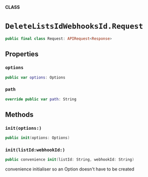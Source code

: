 **CLASS**

# `DeleteListsIdWebhooksId.Request`

```swift
public final class Request: APIRequest<Response>
```

## Properties
### `options`

```swift
public var options: Options
```

### `path`

```swift
override public var path: String
```

## Methods
### `init(options:)`

```swift
public init(options: Options)
```

### `init(listId:webhookId:)`

```swift
public convenience init(listId: String, webhookId: String)
```

convenience initialiser so an Option doesn't have to be created
